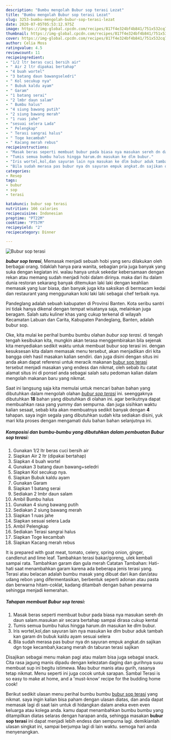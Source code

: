 ```yaml
---
description: "Bumbu mengolah Bubur sop terasi Lezat"
title: "Bumbu mengolah Bubur sop terasi Lezat"
slug: 3253-bumbu-mengolah-bubur-sop-terasi-lezat
date: 2020-07-05T05:53:12.975Z
image: https://img-global.cpcdn.com/recipes/817f4e324bf4b841/751x532cq70/bubur-sop-terasi-foto-resep-utama.jpg
thumbnail: https://img-global.cpcdn.com/recipes/817f4e324bf4b841/751x532cq70/bubur-sop-terasi-foto-resep-utama.jpg
cover: https://img-global.cpcdn.com/recipes/817f4e324bf4b841/751x532cq70/bubur-sop-terasi-foto-resep-utama.jpg
author: Celia Moss
ratingvalue: 4.5
reviewcount: 11
recipeingredient:
- "1/2 ltr beras cuci bersih air"
- " Air 2 ltr dipakai bertahap"
- "4 buah wortel"
- "3 batang daun bawangseledri"
- " Kol secukup nya"
- " Bubuk kaldu ayam"
- " Garam"
- "1 batang serai"
- "2 lmbr daun salam"
- " Bumbu halus"
- "4 siung bawang putih"
- "2 siung bawang merah"
- "1 ruas jahe"
- "sesuai selera Lada"
- " Pelengkap"
- " Terasi sangrai halus"
- " Toge kecambah"
- " Kacang merah rebus"
recipeinstructions:
- "Masak beras seperti membuat bubur pada biasa nya masukan sereh dn daun salam.masukan air secara bertahap sampai dirasa cukup kental"
- "Tumis semua bumbu halus hingga harum.dn masukan ke dlm bubur."
- "Iris wortel,kol,dan sayuran lain nya masukan ke dlm bubur aduk tambah kan garam dn bubuk kaldu ayam sesuai selera"
- "Bila sudah merasa pas bubur nya dn sayuran empuk angkat.dn sajikan dgn toge kecambah,kacang merah dn taburan terasi sajikan"
categories:
- Resep
tags:
- bubur
- sop
- terasi

katakunci: bubur sop terasi 
nutrition: 166 calories
recipecuisine: Indonesian
preptime: "PT22M"
cooktime: "PT57M"
recipeyield: "2"
recipecategory: Dinner

---
```



![Bubur sop terasi](https://img-global.cpcdn.com/recipes/817f4e324bf4b841/751x532cq70/bubur-sop-terasi-foto-resep-utama.jpg)

<b><i>bubur sop terasi</i></b>, Memasak menjadi sebuah hobi yang seru dilakukan oleh berbagai orang. tidaklah hanya para wanita, sebagian pria juga banyak yang suka dengan kegiatan ini. walau hanya untuk sekedar kebersamaan dengan rekan atau memang sudah menjadi hobi dalam dirinya. maka dari itu dalam dunia restoran sekarang banyak ditemukan laki laki dengan keahlian memasak yang luar biasa, dan banyak juga kita saksikan di bermacam kedai dan restaurant yang menggunakan koki laki laki sebagai chef terbaik nya.

Pandeglang adalah sebuah kabupaten di Provinsi Banten. Kota seribu santri ini tidak hanya dikenal dengan tempat wisatanya saja, melainkan juga beragam. Salah satu kuliner khas yang cukup terkenal di wilayah Kecamatan Labuan dan Carita, Kabupaten Pandeglang, Banten, adalah bubur sop.

Oke, kita mulai ke perihal bumbu bumbu olahan <i>bubur sop terasi</i>. di tengah tengah kesibukan kita, mungkin akan terasa menggembirakan bila sejenak kita menyediakan sedikit waktu untuk membuat bubur sop terasi ini. dengan kesuksesan kita dalam memasak menu tersebut, akan menjadikan diri kita bangga oleh hasil masakan kalian sendiri. dan juga disini dengan situs ini anda akan dapat referensi untuk meracik makanan <u>bubur sop terasi</u> tersebut menjadi masakan yang endess dan nikmat, oleh sebab itu catat alamat situs ini di ponsel anda sebagai salah satu pedoman kalian dalam mengolah makanan baru yang nikmat.


Saat ini langsung saja kita memulai untuk mencari bahan bahan yang dibutuhkan dalam mengolah olahan <u><i>bubur sop terasi</i></u> ini. seenggaknya dibutuhkan <b>18</b> bahan yang dibutuhkan di olahan ini. agar berikutnya dapat membuahkan rasa yang yummy dan sempurna. dan juga sisihkan waktu kalian sesaat, sebab kita akan membuatnya sedikit banyak dengan <b>4</b> tahapan. saya ingin segala yang dibutuhkan sudah kita sediakan disini, yuk mari kita proses dengan mengamati dulu bahan bahan selanjutnya ini.

<!--inarticleads1-->

##### Komposisi dan bumbu-bumbu yang dibutuhkan dalam pembuatan Bubur sop terasi:

1. Gunakan 1/2 ltr beras cuci bersih air
1. Siapkan  Air 2 ltr (dipakai bertahap)
1. Siapkan 4 buah wortel
1. Gunakan 3 batang daun bawang+seledri
1. Siapkan  Kol secukup nya.
1. Siapkan  Bubuk kaldu ayam
1. Gunakan  Garam
1. Siapkan 1 batang serai
1. Sediakan 2 lmbr daun salam
1. Ambil  Bumbu halus
1. Gunakan 4 siung bawang putih
1. Sediakan 2 siung bawang merah
1. Siapkan 1 ruas jahe
1. Siapkan sesuai selera Lada
1. Ambil  Pelengkap
1. Sediakan  Terasi sangrai halus
1. Siapkan  Toge kecambah
1. Siapkan  Kacang merah rebus


It is prepared with goat meat, tomato, celery, spring onion, ginger, candlenut and lime leaf. Tambahkan terasi bakar/goreng, ulek kembali sampai rata. Tambahkan garam dan gula merah Catatan Tambahan: Hati-hati saat menambahkan garam karena ada beberapa jenis terasi yang. Terasi atau belacan adalah bumbu masak yang dibuat dari ikan dan/atau udang rebon yang difermentasikan, berbentuk seperti adonan atau pasta dan berwarna hitam-coklat, kadang ditambah dengan bahan pewarna sehingga menjadi kemerahan. 

<!--inarticleads2-->

##### Tahapan membuat Bubur sop terasi:

1. Masak beras seperti membuat bubur pada biasa nya masukan sereh dn daun salam.masukan air secara bertahap sampai dirasa cukup kental
1. Tumis semua bumbu halus hingga harum.dn masukan ke dlm bubur.
1. Iris wortel,kol,dan sayuran lain nya masukan ke dlm bubur aduk tambah kan garam dn bubuk kaldu ayam sesuai selera
1. Bila sudah merasa pas bubur nya dn sayuran empuk angkat.dn sajikan dgn toge kecambah,kacang merah dn taburan terasi sajikan


Disajikan sebagai menu makan pagi atau malam bisa juga sebagai snack. Cita rasa jagung manis dipadu dengan kelezatan daging dan gurihnya susu membuat sup ini begitu istimewa. Mau bubur manis atau gurih, rasanya tetap nikmat. Menu seperti ini juga cocok untuk sarapan. Sambal Terasi is so easy to make at home, and a &#39;must-know&#39; recipe for the budding home cook! 

Berikut sedikit ulasan menu perihal bumbu bumbu <u>bubur sop terasi</u> yang nikmat. saya ingin kalian bisa paham dengan ulasan diatas, dan anda dapat memasak lagi di saat lain untuk di hidangkan dalam aneka even even keluarga atau kolega anda. kamu dapat menambahkan bumbu bumbu yang ditampilkan diatas selaras dengan harapan anda, sehingga masakan <b>bubur sop terasi</b> ini dapat menjadi lebih endess dan sempurna lagi. demikianlah ulasan singkat ini, sampai berjumpa lagi di lain waktu. semoga hari anda menyenangkan.

